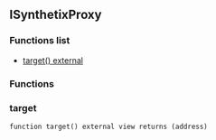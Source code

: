 
## ISynthetixProxy

### Functions list
- [target() external](#target)

### Functions
### target

```solidity
function target() external view returns (address)
```

